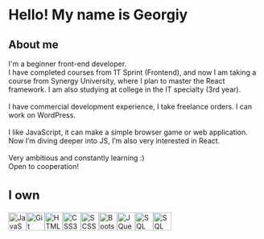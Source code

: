 Hello! My name is Georgiy
===============================================================================================================================

About me
-------

I'm a beginner front-end developer. <br> I have completed courses from 1T Sprint (Frontend), and now I am taking a course from Synergy University, where I plan to master the React framework. I am also studying at college in the IT specialty (3rd year). <br><br> I have commercial development experience, I take freelance orders. I can work on WordPress. <br><br> I like JavaScript, it can make a simple browser game or web application. Now I’m diving deeper into JS, I’m also very interested in React. <br><br> Very ambitious and constantly learning :) <br> Open to cooperation!

<h2 style="font-size: 24px">I own</h2>


<p align="left">
<a href="https://developer.mozilla.org/en-US/docs/Web/JavaScript" target="_blank" rel="noreferrer"><img src="https://raw.githubusercontent.com/danielcranney/readme-generator/main/public/icons/skills/javascript-colored.svg" width="36" height="36" alt="JavaScript" /></a><a href="https://git-scm.com/" target="_blank" rel="noreferrer"><img src="https://raw.githubusercontent.com/danielcranney/readme-generator/main/public/icons/skills/git-colored.svg" width="36" height="36" alt="Git" /></a><a href="https://developer.mozilla.org/en-US/docs/Glossary/HTML5" target="_blank" rel="noreferrer"><img src="https://raw.githubusercontent.com/danielcranney/readme-generator/main/public/icons/skills/html5-colored.svg" width="36" height="36" alt="HTML5" /></a><a href="https://www.w3.org/TR/CSS/#css" target="_blank" rel="noreferrer"><img src="https://raw.githubusercontent.com/danielcranney/readme-generator/main/public/icons/skills/css3-colored.svg" width="36" height="36" alt="CSS3" /></a><a href="https://sass-scss.ru/"><img src="https://cdn.freebiesupply.com/logos/large/2x/sass-1-logo-png-transparent.png" alt="SCSS" width="36" height="36"></a><a href="https://getbootstrap.com/" target="_blank" rel="noreferrer"><img src="https://raw.githubusercontent.com/danielcranney/readme-generator/main/public/icons/skills/bootstrap-colored.svg" width="36" height="36" alt="Bootstrap" /></a><a href="https://jquery.com/" target="_blank" rel="noreferrer"><img src="https://raw.githubusercontent.com/danielcranney/readme-generator/main/public/icons/skills/jquery-colored.svg" width="36" height="36" alt="JQuery" /></a><a href="https://ru.wikipedia.org/wiki/SQL" target="_blank" rel="noreferrer"><img src="https://www.freeiconspng.com/thumbs/sql-server-icon-png/sql-server-icon-png-29.png" width="36" height="36" alt="SQL"/></a><a href="https://react.dev/" target="_blank" rel="noreferrer"><img src="https://cdn.jsdelivr.net/gh/devicons/devicon/icons/react/react-original.svg" width="36" height="36" alt="SQL"/></a>
